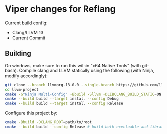 # Viper changes for Reflang

Current build config:
 - Clang/LLVM 13
 - Current Commit

## Building

On windows, make sure to run this within "x64 Native Tools" (with git-bash).
Compile clang and LLVM statically using the following (with Ninja, modify accordingly):
```sh
git clone --branch llvmorg-13.0.0 --single-branch https://github.com/llvm/llvm-project.git
cd llvm-project
cmake -G"Ninja Multi-Config" -Bbuild -Sllvm -DLIBCLANG_BUILD_STATIC=ON -DLLVM_ENABLE_PIC=OFF -DLLVM_BUILD_LLVM_DYLIB=OFF -DCMAKE_INSTALL_PREFIX=build/install -DLLVM_ENABLE_PROJECTS="llvm;clang" -DLLVM_TARGETS_TO_BUILD=X86
cmake --build build --target install --config Debug
cmake --build build --target install --config Release

```

Configure this project by:
```sh
cmake -Bbuild -DCLANG_ROOT=path/to/root
cmake --build build --config Release # build both exectuable and library.
```